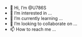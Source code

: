 - 👋 Hi, I’m @U786S
- 👀 I’m interested in ...
- 🌱 I’m currently learning ...
- 💞️ I’m looking to collaborate on ...
- 📫 How to reach me ...

<!---
U786S/U786S is a ✨ special ✨ repository because its `README.md` (this file) appears on your GitHub profile.
You can click the Preview link to take a look at your changes.
--->
